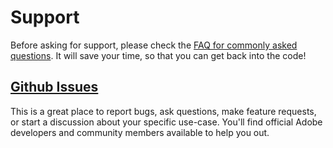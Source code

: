# Support

Before asking for support, please check the [FAQ for commonly asked questions](/FAQ). It will save your time, so that you can get back into the code!

## [Github Issues](https://github.com/AdobeDocs/adobeio-auth/issues)

This is a great place to report bugs, ask questions, make feature requests, or start a discussion about your specific use-case. You'll find official Adobe developers and community members available to help you out.
